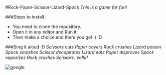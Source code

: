 #Rock-Paper-Scissor-Lizard-Spock
*This is a game for fun!*

###Steps to install :
* You need to clone the repository.
* Open it in any editor and Run it.
* Then make a choice and there you go! :) :D

###Sing it aloud :D
*Scissors cuts Paper covers Rock crushes Lizard poison Spock smashes Scissor decapitates Lizard eats Paper disproves Spock vaporizes Rock crushes Scissors.
Volla!*

![google](http://a.tgcdn.net/images/products/additional/large/db2e_lizard_spock.jpg)
